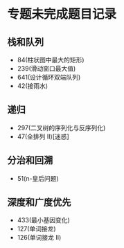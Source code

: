 # 专题未完成题目记录

## 栈和队列

- 84(柱状图中最大的矩形)
- 239(滑动窗口最大值)
- 641(设计循环双端队列)
- 42(接雨水)

## 递归

- 297(二叉树的序列化与反序列化)
- 47(全排列 II)[迷惑]

## 分治和回溯

- 51(n-皇后问题)

## 深度和广度优先

- 433(最小基因变化)
- 127(单词接龙)
- 126(单词接龙 II)